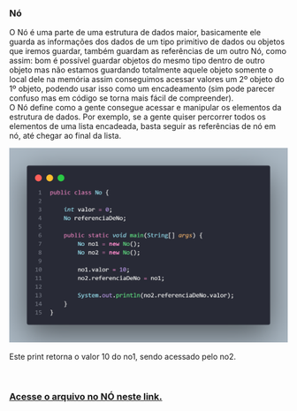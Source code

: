
<h3>Nó</h3>
<p>O Nó é uma parte de uma estrutura de dados maior, basicamente ele guarda as informações dos dados de um tipo primitivo de dados ou objetos que iremos guardar, também guardam as referências de um outro Nó, como assim: bom é possível guardar objetos do mesmo tipo dentro de outro objeto mas não estamos guardando totalmente aquele objeto somente o local dele na memória assim conseguimos acessar valores um 2º objeto do 1º objeto, podendo usar isso como um encadeamento (sim pode parecer confuso mas em código se torna mais fácil de compreender).<br>
O Nó define como a gente consegue acessar e manipular os elementos da estrutura de dados. Por exemplo, se a gente quiser percorrer todos os elementos de uma lista encadeada, basta seguir as referências de nó em nó, até chegar ao final da lista. 
</p>
<img src="../Assets/class-No1.png" alt="Classe-No">
<p>Este print retorna o valor 10 do no1, sendo acessado pelo no2.</p>
<br>
<a href="https://github.com/Alrykemes/Estruturas-de-dados/No">
<h3>Acesse o arquivo no NÓ neste link.</h3>
</a>

